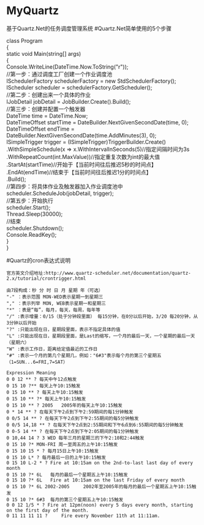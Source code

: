 # MyQuartz
基于Quartz.Net的任务调度管理系统
#Quartz.Net简单使用的5个步骤

class Program<br>
{<br>
    static void Main(string[] args)<br>
    {<br>
        Console.WriteLine(DateTime.Now.ToString("r"));<br>
        //第一步：通过调度工厂创建一个作业调度池<br>
        ISchedulerFactory schedulerFactory = new StdSchedulerFactory();<br>
        IScheduler scheduler = schedulerFactory.GetScheduler();<br>
        //第二步：创建出来一个具体的作业<br>
        IJobDetail jobDetail = JobBuilder.Create<TestJob>().Build();<br>
        //第三步：创建并配置一个触发器<br>
        DateTime time = DateTime.Now;<br>
        DateTimeOffset startTime = DateBuilder.NextGivenSecondDate(time, 0);<br>
        DateTimeOffset endTime = DateBuilder.NextGivenSecondDate(time.AddMinutes(3), 0);<br>
        ISimpleTrigger trigger = (ISimpleTrigger)TriggerBuilder.Create()<br>
            .WithSimpleSchedule(x => x.WithIntervalInSeconds(5)//指定间隔时间为3s<br>
            .WithRepeatCount(int.MaxValue))//指定重复次数为int的最大值<br>
            .StartAt(startTime)//开始于【当前时间往后推迟5秒的时间点】<br>
            .EndAt(endTime)//结束于【当前时间往后推迟1分的时间点】<br>
            .Build();<br>
        //第四步：将具体作业及触发器加入作业调度池中<br>
        scheduler.ScheduleJob(jobDetail, trigger);<br>
        //第五步：开始执行<br>
        scheduler.Start();<br>
        Thread.Sleep(30000);<br>
        //结束<br>
        scheduler.Shutdown();<br>
        Console.ReadKey();<br>
    }<br>
}<br>


#Quartz的cron表达式说明
    
    官方英文介绍地址:http://www.quartz-scheduler.net/documentation/quartz-2.x/tutorial/crontrigger.html
    
    由7段构成：秒 分 时 日 月 星期 年（可选）
    "-" ：表示范围 MON-WED表示星期一到星期三
    "," ：表示列举 MON, WEB表示星期一和星期三
    "*" ：表是“每”，每月，每天，每周，每年等
    "/" :表示增量：0/15（处于分钟段里面） 每15分钟，在0分以后开始，3/20 每20分钟，从3分钟以后开始
    "?" :只能出现在日，星期段里面，表示不指定具体的值
    "L" :只能出现在日，星期段里面，是Last的缩写，一个月的最后一天，一个星期的最后一天（星期六）
    "W" :表示工作日，距离给定值最近的工作日
    "#" :表示一个月的第几个星期几，例如："6#3"表示每个月的第三个星期五（1=SUN...6=FRI,7=SAT）
    
    Expression Meaning
    0 0 12 ** ? 每天中午12点触发
    0 15 10 ?** 每天上午10:15触发
    0 15 10 ** ? 每天上午10:15触发
    0 15 10 ** ?* 每天上午10:15触发
    0 15 10 ** ? 2005 	2005年的每天上午10:15触发
    0 * 14 ** ? 在每天下午2点到下午2:59期间的每1分钟触发
    0 0/5 14 ** ? 在每天下午2点到下午2:55期间的每5分钟触发
    0 0/5 14,18 ** ? 在每天下午2点到2:55期间和下午6点到6:55期间的每5分钟触发
    0 0-5 14 ** ? 在每天下午2点到下午2:05期间的每1分钟触发
    0 10,44 14 ? 3 WED 每年三月的星期三的下午2:10和2:44触发
    0 15 10 ?* MON-FRI 周一至周五的上午10:15触发
    0 15 10 15 * ? 每月15日上午10:15触发
    0 15 10 L* ? 每月最后一日的上午10:15触发
    0 15 10 L-2 * ? Fire at 10:15am on the 2nd-to-last last day of every month
    0 15 10 ?* 6L 	每月的最后一个星期五上午10:15触发
    0 15 10 ?* 6L 	Fire at 10:15am on the last Friday of every month
    0 15 10 ?* 6L 2002-2005 	2002年至2005年的每月的最后一个星期五上午10:15触发
    0 15 10 ?* 6#3 	每月的第三个星期五上午10:15触发
    0 0 12 1/5 * ? Fire at 12pm(noon) every 5 days every month, starting on the first day of the month.
    0 11 11 11 11 ? 	Fire every November 11th at 11:11am.
